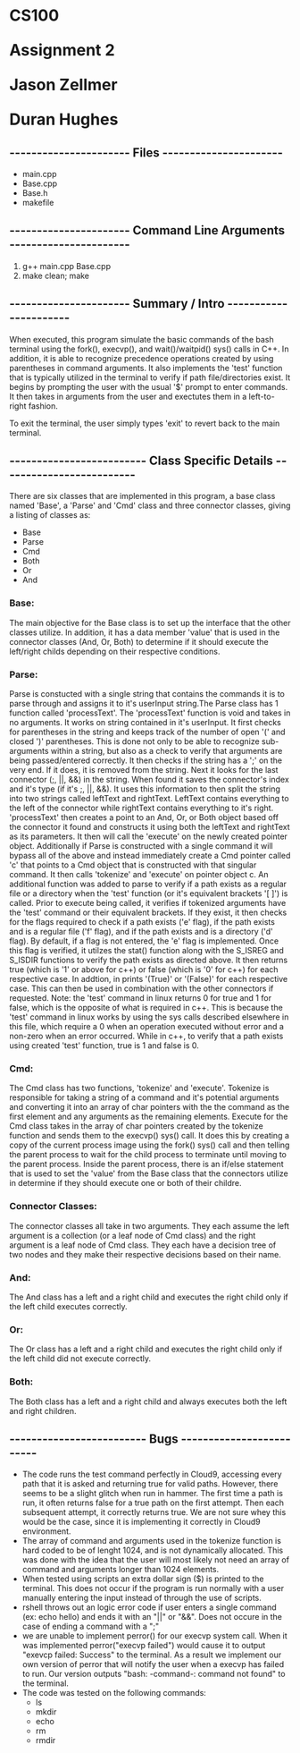 <h1>
<p>CS100</p>
<p>Assignment 2</p>
<p>Jason Zellmer</p>
<p>Duran Hughes</p>
</h1>

<h2>
----------------------
Files
----------------------
</h2>

<ul>
<li>main.cpp</li>
<li>Base.cpp</li>
<li>Base.h</li>
<li>makefile</li>
</ul>

<h2>
----------------------
Command Line Arguments
----------------------
</h2>
<ol>
<li>g++ main.cpp Base.cpp</li>

<li>make clean; make</li>
</ol>

<h2>
----------------------
Summary / Intro
----------------------
</h2>

When executed, this program simulate the basic commands of the bash terminal 
using the fork(), execvp(), and wait()/waitpid() sys() calls in C++. In 
addition, it is able to recognize precedence operations created by using
parentheses in command arguments. It also implements the 'test' function that
is typically utilized in the terminal to verify if path file/directories exist. 
It begins by prompting the user with the usual '$' prompt to enter commands. 
It then takes in arguments from the user and exectutes them in a left-to-right 
fashion.

To exit the terminal, the user simply types 'exit' to revert back to the main
terminal.
    
<h2>
-------------------------
Class Specific Details
-------------------------
</h2>

There are six classes that are implemented in this program, a base class 
named 'Base', a 'Parse' and 'Cmd' class and three connector classes, giving 
a listing of classes as: 
<ul>
<li>Base</li>
<li>Parse</li>
<li>Cmd</li>
<li>Both</li>
<li>Or</li>
<li>And</li>
</ul>

<h3>Base:</h3>
The main objective for the Base class is to set up the interface that the 
other classes utilize. In addition, it has a data member 'value' that is
used in the connector classes (And, Or, Both) to determine if it should
execute the left/right childs depending on their respective conditions.

<h3>Parse:</h3>
Parse is constucted with a single string that contains the commands it 
is to parse through and assigns it to it's userInput string.The Parse class
has 1 function called 'processText'.  The 'processText' function is void
and takes in no arguments.  It works on string contained in it's userInput.
It first checks for parentheses in the string and keeps track of the number of 
open '(' and closed ')' parentheses. This is done not only to be able to
recognize sub-arguments within a string, but also as a check to verify that
arguments are being passed/entered correctly. It then checks if the string has 
a ';' on the very end.  If it does, it is removed from the string.  Next it 
looks for the last connector (;, ||, &&) in the string.  When found it saves 
the connector's index and it's type (if it's ;, ||, &&).  It uses this 
information to then split the string into two strings called leftText and 
rightText. LeftText contains everything to the left of the connector while 
rightText contains everything to it's right. 'processText' then creates a point 
to an And, Or, or Both object based off the connector it found and constructs 
it using both the leftText and rightText as its parameters. It then will call 
the 'execute' on the newly created pointer object. Additionally if Parse is 
constructed with a single command it will bypass all of the above and instead 
immediately create a Cmd pointer called 'c' that points to a Cmd object that
is constructed with that singular command.  It then calls 'tokenize' and
'execute' on pointer object c. An additional function was added to parse to
verify if a path exists as a regular file or a directory when the 'test' 
function (or it's equivalent brackets '[ ]') is called. Prior to execute being
called, it verifies if tokenized arguments have the 'test' command or their
equivalent brackets. If they exist, it then checks for the flags required to
check if a path exists ('e' flag), if the path exists and is a regular file
('f' flag), and if the path exists and is a directory ('d' flag). By default, 
if a flag is not entered, the 'e' flag is implemented. Once this flag is 
verified, it utilzes the stat() function along with the S_ISREG and S_ISDIR
functions to verify the path exists as directed above. It then returns true 
(which is '1' or above for c++) or false (which is '0' for c++) for each 
respective case. In addtion, in prints '(True)' or '(False)' for each 
respective case. This can then be used in combination with the other connectors 
if requested. Note: the 'test' command in linux returns 0 for true and 1 for
false, which is the opposite of what is required in c++. This is because the
'test' command in linux works by using the sys calls described elsewhere in 
this file, which require a 0 when an operation executed without error and a 
non-zero when an error occurred. While in c++, to verify that a path exists
using created 'test' function, true is 1 and false is 0.

<h3>Cmd:</h3>
The Cmd class has two functions, 'tokenize' and 'execute'. Tokenize is
responsible for taking a string of a command and it's potential arguments
and converting it into an array of char pointers with the the command as 
the first element and any arguments as the remaining elements. Execute for
the Cmd class takes in the array of char pointers created by the tokenize
function and sends them to the execvp() sys() call. It does this by 
creating a copy of the current process image using the fork() sys() call
and then telling the parent process to wait for the child process to
terminate until moving to the parent process. Inside the parent process, 
there is an if/else statement that is used to set the 'value' from the 
Base class that the connectors utilize in determine if they should 
execute one or both of their childre.

<h3>Connector Classes:</h3>
The connector classes all take in two arguments. They each assume the left
argument is a collection (or a leaf node of Cmd class) and the right 
argument is a leaf node of Cmd class. They each have a decision tree of
two nodes and they make their respective decisions based on their name.

<h3>And:</h3>
The And class has a left and a right child and executes the right child 
only if the left child executes correctly.

<h3>Or:</h3>
The Or class has a left and a right child and executes the right child 
only if the left child did not execute correctly.

<h3>Both:</h3>
The Both class has a left and a right child and always executes both the 
left and right children.

<h2>
-------------------------
Bugs
-------------------------
</h2>

<ul>
<li>The code runs the test command perfectly in Cloud9, accessing every path
that it is asked and returning true for valid paths. However, there seems to
be a slight glitch when run in hammer. The first time a path is run, it often
returns false for a true path on the first attempt. Then each subsequent 
attempt, it correctly returns true. We are not sure whey this would be the
case, since it is implementing it correctly in Cloud9 environment.</li>
<li>The array of command and arguments used in the tokenize function is hard 
 coded to be of lenght 1024, and is not dynamically allocated. This was 
 done with the idea that the user will most likely not need an array of 
 command and arguments longer than 1024 elements.</li>
 <li>When tested using scripts an extra dollar sign ($) is printed
 to the terminal.  This does not occur if the program is run normally with a 
 user manually entering the input instead of through the use of scripts.</li>
 <li>rshell throws out an logic error code if user enters a single command 
 (ex: echo hello) and ends it with an "||" or "&&".  Does not occure in the
 case of ending a command with a ";"</li>
 <li>we are unable to implement perror() for our execvp system call.  When it 
 was implemented perror("execvp failed") would cause it to output "exevcp
 failed: Success" to the terminal.  As a result we implement our own version
 of perror that will notify the user when a execvp has failed to run.  Our
 version outputs "bash: -command-: command not found" to the terminal.</li>
 
<li>The code was tested on the following commands:
<ul>
<li>ls</li>
<li>mkdir</li>
<li>echo</li>
<li>rm</li>
<li>rmdir</li>
</ul>
</li>
</ul>

